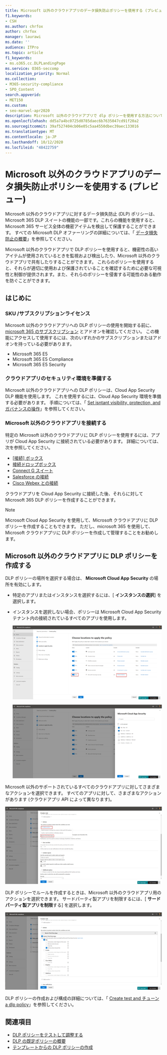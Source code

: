 ```yaml
---
title: Microsoft 以外のクラウドアプリのデータ損失防止ポリシーを使用する (プレビュー)
f1.keywords:
- CSH
ms.author: chrfox
author: chrfox
manager: laurawi
ms.date: ''
audience: ITPro
ms.topic: article
f1_keywords:
- ms.o365.cc.DLPLandingPage
ms.service: O365-seccomp
localization_priority: Normal
ms.collection:
- M365-security-compliance
- SPO_Content
search.appverid:
- MET150
ms.custom:
- seo-marvel-apr2020
description: Microsoft 以外のクラウドアプリで dlp ポリシーを使用する方法について説明します。
ms.openlocfilehash: dd5a7a4bc0725d0785daec6b7635047cd91f20a2
ms.sourcegitcommit: 39af527404cb06e05c5aa4550dbec39aec133016
ms.translationtype: MT
ms.contentlocale: ja-JP
ms.lasthandoff: 10/12/2020
ms.locfileid: "48422759"
---
```

# <a name="use-data-loss-prevention-policies-for-non-microsoft-cloud-apps-preview"></a>Microsoft 以外のクラウドアプリのデータ損失防止ポリシーを使用する (プレビュー)

Microsoft 以外のクラウドアプリに対するデータ損失防止 (DLP) ポリシーは、Microsoft 365 DLP スイートの機能の一部です。これらの機能を使用すると、Microsoft 365 サービス全体の機密アイテムを検出して保護することができます。 すべての Microsoft DLP オファーリングの詳細については、「 [データ損失防止の概要](https://docs.microsoft.com/microsoft-365/compliance/data-loss-prevention-policies?view=o365-worldwide)」を参照してください。

Microsoft 以外のクラウドアプリで DLP ポリシーを使用すると、機密性の高いアイテムが使用されているときを監視および検出したり、Microsoft 以外のクラウドアプリで共有したりすることができます。 これらのポリシーを使用すると、それらが適切に使用および保護されていることを確認するために必要な可視性と制御が提供されます。また、それらのポリシーを侵害する可能性のある動作を防ぐことができます。

## <a name="before-you-begin"></a>はじめに

### <a name="skusubscriptions-licensing"></a>SKU /サブスクリプションライセンス

Microsoft 以外のクラウドアプリへの DLP ポリシーの使用を開始する前に、 [microsoft 365 のサブスクリプション](https://www.microsoft.com/microsoft-365/compare-microsoft-365-enterprise-plans?rtc=1) とアドオンを確認してください。 この機能にアクセスして使用するには、次のいずれかのサブスクリプションまたはアドオンを持っている必要があります。

- Microsoft 365 E5
- Microsoft 365 E5 Compliance 
- Microsoft 365 E5 Security

### <a name="prepare-your-cloud-app-security-environment"></a>クラウドアプリのセキュリティ環境を準備する

Microsoft 以外のクラウドアプリへの DLP ポリシーは、Cloud App Security DLP 機能を使用します。 これを使用するには、Cloud App Security 環境を準備する必要があります。 手順については、「 [Set isntant visibility, protection, and ガバナンスの操作](https://docs.microsoft.com/cloud-app-security/getting-started-with-cloud-app-security#step-1-set-instant-visibility-protection-and-governance-actions-for-your-apps)」を参照してください。

### <a name="connect-a-non-microsoft-cloud-app"></a>Microsoft 以外のクラウドアプリを接続する

特定の Microsoft 以外のクラウドアプリに DLP ポリシーを使用するには、アプリが Cloud App Security に接続されている必要があります。 詳細については、次を参照してください。

- [[接続] ボックス](https://docs.microsoft.com/cloud-app-security/connect-box-to-microsoft-cloud-app-security)
- [接続ドロップボックス](https://docs.microsoft.com/cloud-app-security/connect-dropbox-to-microsoft-cloud-app-security)
- [Connect G スイート](https://docs.microsoft.com/cloud-app-security/connect-google-apps-to-microsoft-cloud-app-security)
- [Salesforce の接続](https://docs.microsoft.com/cloud-app-security/connect-salesforce-to-microsoft-cloud-app-security)
- [Cisco Webex との接続](https://docs.microsoft.com/cloud-app-security/connect-webex-to-microsoft-cloud-app-security)

クラウドアプリを Cloud App Security に接続した後、それらに対して Microsoft 365 DLP ポリシーを作成することができます。

>[!NOTE]
>Microsoft Cloud App Security を使用して、Microsoft クラウドアプリに DLP ポリシーを作成することもできます。 ただし、microsoft 365 を使用して、Microsoft クラウドアプリに DLP ポリシーを作成して管理することをお勧めします。

## <a name="create-a-dlp-policy-to-a-non-microsoft-cloud-app"></a>Microsoft 以外のクラウドアプリに DLP ポリシーを作成する

DLP ポリシーの場所を選択する場合は、 **Microsoft Cloud App Security** の場所を有効にします。

- 特定のアプリまたはインスタンスを選択するには、[ **インスタンスの選択**] を選択します。
- インスタンスを選択しない場合、ポリシーは Microsoft Cloud App Security テナント内の接続されているすべてのアプリを使用します。

   ![ポリシーを適用する場所](../media/1-dlp-non-microsoft-cloud-app-choose-instance.png)

   ![ボックス-US および Box-General](../media/2-dlp-non-microsoft-cloud-app-box.png)

Microsoft 以外のサポートされているすべてのクラウドアプリに対してさまざまなアクションを選択できます。 すべてのアプリに対して、さまざまなアクションがあります (クラウドアプリ API によって異なります)。

![ルールを作成する](../media/3-dlp-non-microsoft-cloud-app-create-rule.png)

DLP ポリシーでルールを作成するときは、Microsoft 以外のクラウドアプリ用のアクションを選択できます。 サードパーティ製アプリを制限するには、[ **サードパーティ製アプリを制限**する] を選択します。

![サードパーティ製アプリを制限する](../media/4-dlp-non-microsoft-cloud-app-restrict-third-party-apps.png)

DLP ポリシーの作成および構成の詳細については、「 [Create test and チューン a dlp policy](https://docs.microsoft.com/microsoft-365/compliance/create-test-tune-dlp-policy?view=o365-worldwide)」を参照してください。

## <a name="see-also"></a>関連項目

- [DLP ポリシーをテストして調整する](https://docs.microsoft.com/microsoft-365/compliance/create-test-tune-dlp-policy?view=o365-worldwide)
- [DLP の既定ポリシーの概要](https://docs.microsoft.com/microsoft-365/compliance/get-started-with-the-default-dlp-policy?view=o365-worldwide)
- [テンプレートからの DLP ポリシーの作成](https://docs.microsoft.com/microsoft-365/compliance/create-a-dlp-policy-from-a-template?view=o365-worldwide)
